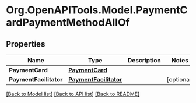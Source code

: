 # Org.OpenAPITools.Model.PaymentCardPaymentMethodAllOf
## Properties

Name | Type | Description | Notes
------------ | ------------- | ------------- | -------------
**PaymentCard** | [**PaymentCard**](PaymentCard.md) |  | 
**PaymentFacilitator** | [**PaymentFacilitator**](PaymentFacilitator.md) |  | [optional] 

[[Back to Model list]](../README.md#documentation-for-models) [[Back to API list]](../README.md#documentation-for-api-endpoints) [[Back to README]](../README.md)

